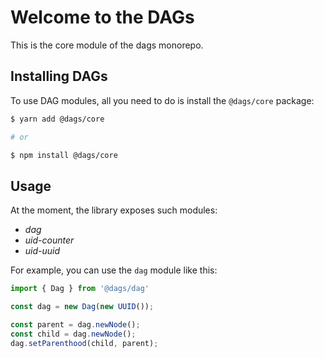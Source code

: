 # Welcome to the DAGs

This is the core module of the dags monorepo.


## Installing DAGs

To use DAG modules, all you need to do is install the `@dags/core` package:

```sh
$ yarn add @dags/core

# or

$ npm install @dags/core
```

## Usage

At the moment, the library exposes such modules:

- *dag*
- *uid-counter*
- *uid-uuid*

For example, you can use the `dag` module like this:

```ts
import { Dag } from '@dags/dag'

const dag = new Dag(new UUID());

const parent = dag.newNode();
const child = dag.newNode();
dag.setParenthood(child, parent);
```
